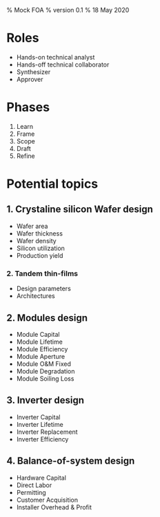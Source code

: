% Mock FOA
% version 0.1
% 18 May 2020


# Roles

*   Hands-on technical analyst
*   Hands-off technical collaborator
*   Synthesizer
*   Approver


# Phases

1.  Learn
2.  Frame
3.  Scope
4.  Draft
5.  Refine


# Potential topics


## 1. Crystaline silicon Wafer design

*   Wafer area
*   Wafer thickness
*   Wafer density
*   Silicon utilization
*   Production yield


### 2. Tandem thin-films

*   Design parameters
*   Architectures


## 2. Modules design

*   Module Capital
*   Module Lifetime
*   Module Efficiency
*   Module Aperture
*   Module O&M Fixed
*   Module Degradation
*   Module Soiling Loss


## 3. Inverter design

*   Inverter Capital
*   Inverter Lifetime
*   Inverter Replacement
*   Inverter Efficiency


## 4. Balance-of-system design

*   Hardware Capital
*   Direct Labor
*   Permitting
*   Customer Acquisition
*   Installer Overhead & Profit
